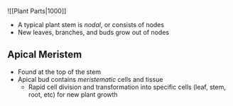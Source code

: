 ![[Plant Parts|1000]]

- A typical plant stem is *nodal*, or consists of nodes
- New leaves, branches, and buds grow out of nodes

## Apical Meristem
- Found at the top of the stem
- Apical bud contains *meristematic* cells and tissue
	- Rapid cell division and transformation into specific cells (leaf, stem, root, etc) for new plant growth